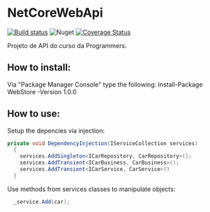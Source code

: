 # NetCoreWebApi
[![Build status](https://ci.appveyor.com/api/projects/status/g3yrhq2st5v8fx8t/branch/master?svg=true)](https://ci.appveyor.com/project/nallonp/netcorerest-api/branch/master)
![Nuget](https://img.shields.io/nuget/v/WebStore.svg)
[![Coverage Status](https://coveralls.io/repos/github/nallonp/NetCoreREST-API/badge.svg?branch=master)](https://coveralls.io/github/nallonp/NetCoreREST-API?branch=master)

Projeto de API do curso da Programmers.

## How to install:

Via "Package Manager Console" type the following:
Install-Package WebStore -Version 1.0.0

## How to use:

Setup the depencies via injection:
```cs
private void DependencyInjection(IServiceCollection services)
  {
    services.AddSingleton<ICarRepository, CarRepository>();
    services.AddTransient<ICarBusiness, CarBusiness>();
    services.AddTransient<ICarService, CarService>()
  }
```
Use methods from services classes to manipulate objects:
```cs
  _service.Add(car);
```
